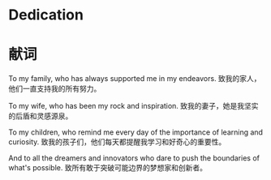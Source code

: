 # Dedication
# 献词

To my family, who has always supported me in my endeavors.
致我的家人，他们一直支持我的所有努力。

To my wife, who has been my rock and inspiration.
致我的妻子，她是我坚实的后盾和灵感源泉。

To my children, who remind me every day of the importance of learning and curiosity.
致我的孩子们，他们每天都提醒我学习和好奇心的重要性。

And to all the dreamers and innovators who dare to push the boundaries of what's possible.
致所有敢于突破可能边界的梦想家和创新者。
